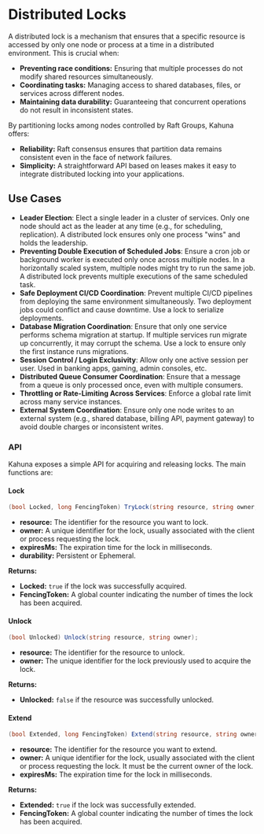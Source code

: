 
# Distributed Locks

A distributed lock is a mechanism that ensures that a specific resource is accessed by only one node or process at a time in a distributed environment. This is crucial when:

- **Preventing race conditions:** Ensuring that multiple processes do not modify shared resources simultaneously.
- **Coordinating tasks:** Managing access to shared databases, files, or services across different nodes.
- **Maintaining data durability:** Guaranteeing that concurrent operations do not result in inconsistent states.

By partitioning locks among nodes controlled by Raft Groups, Kahuna offers:

- **Reliability:** Raft consensus ensures that partition data remains consistent even in the face of network failures.
- **Simplicity:** A straightforward API based on leases makes it easy to integrate distributed locking into your applications.

## Use Cases 

- **Leader Election**: Elect a single leader in a cluster of services. Only one node should act as the leader at any time (e.g., for scheduling, replication). A distributed lock ensures only one process "wins" and holds the leadership.
- **Preventing Double Execution of Scheduled Jobs**: Ensure a cron job or background worker is executed only once across multiple nodes. In a horizontally scaled system, multiple nodes might try to run the same job. A distributed lock prevents multiple executions of the same scheduled task.
- **Safe Deployment CI/CD Coordination**: Prevent multiple CI/CD pipelines from deploying the same environment simultaneously. Two deployment jobs could conflict and cause downtime. Use a lock to serialize deployments.
- **Database Migration Coordination**: Ensure that only one service performs schema migration at startup. If multiple services run migrate up concurrently, it may corrupt the schema. Use a lock to ensure only the first instance runs migrations.
- **Session Control / Login Exclusivity**: Allow only one active session per user. Used in banking apps, gaming, admin consoles, etc.
- **Distributed Queue Consumer Coordination**: Ensure that a message from a queue is only processed once, even with multiple consumers.
- **Throttling or Rate-Limiting Across Services**: Enforce a global rate limit across many service instances. 
- **External System Coordination**: Ensure only one node writes to an external system (e.g., shared database, billing API, payment gateway) to avoid double charges or inconsistent writes.


### API

Kahuna exposes a simple API for acquiring and releasing locks. The main functions are:

#### Lock

```csharp
(bool Locked, long FencingToken) TryLock(string resource, string owner, int expiresMs, Durability durability);
```

- **resource:** The identifier for the resource you want to lock.
- **owner:** A unique identifier for the lock, usually associated with the client or process requesting the lock.
- **expiresMs:** The expiration time for the lock in milliseconds.
- **durability:** Persistent or Ephemeral.

**Returns:**
- **Locked:** `true` if the lock was successfully acquired.
- **FencingToken:** A global counter indicating the number of times the lock has been acquired. 

#### Unlock

```csharp
(bool Unlocked) Unlock(string resource, string owner);
```

- **resource:** The identifier for the resource to unlock.
- **owner:** The unique identifier for the lock previously used to acquire the lock. 

**Returns:**
- **Unlocked:** `false` if the resource was successfully unlocked.

#### Extend

```csharp
(bool Extended, long FencingToken) Extend(string resource, string owner, int expiresMs);
```

- **resource:** The identifier for the resource you want to extend.
- **owner:** A unique identifier for the lock, usually associated with the client or process requesting the lock. It must be the current owner of the lock.
- **expiresMs:** The expiration time for the lock in milliseconds.

**Returns:**
- **Extended:** `true` if the lock was successfully extended.
- **FencingToken:** A global counter indicating the number of times the lock has been acquired. 
